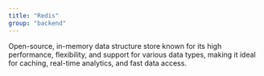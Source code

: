 ```yaml
---
title: "Redis"
group: "backend"
---
```


Open-source, in-memory data structure store known for its high performance, flexibility, and support for various data types, making it ideal for caching, real-time analytics, and fast data access.